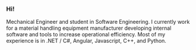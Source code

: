 ### Hi!

Mechanical Engineer and student in Software Engineering. I currently work for a material handling equipment manufacturer developing internal software and tools to increase operational efficiency. Most of my experience is in .NET / C#, Angular, Javascript, C++, and Python. 
